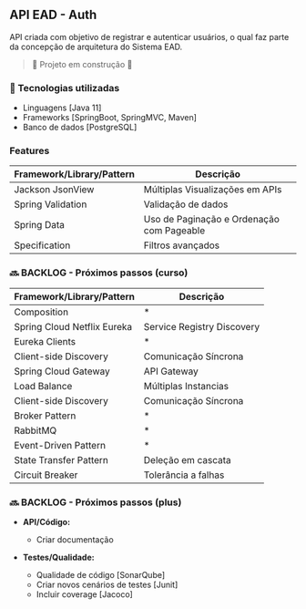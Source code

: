 ## API EAD - Auth

API criada com objetivo de registrar e autenticar usuários, o qual faz parte da concepção de arquitetura do Sistema EAD.

> :construction: Projeto em construção :construction:

### :wrench: Tecnologias utilizadas

- Linguagens [Java 11]
- Frameworks [SpringBoot, SpringMVC, Maven]
- Banco de dados [PostgreSQL]

### Features

| Framework/Library/Pattern | Descrição   |
| ------     | ------ |
| Jackson JsonView |  Múltiplas Visualizações em APIs |
| Spring Validation | Validação de dados | 
| Spring Data | Uso de Paginação e Ordenação com Pageable |
| Specification | Filtros avançados |


### :soon: BACKLOG - Próximos passos (curso)

| Framework/Library/Pattern | Descrição   |
| ------     | ------ |
| Composition | * |
| Spring Cloud Netflix Eureka | Service Registry Discovery |
| Eureka Clients  | * |
| Client-side Discovery | Comunicação Síncrona |
| Spring Cloud Gateway | API Gateway |
| Load Balance | Múltiplas Instancias |
| Client-side Discovery | Comunicação Síncrona |
| Broker Pattern | * |
| RabbitMQ | * |
| Event-Driven Pattern | * |
| State Transfer Pattern | Deleção em cascata |
| Circuit Breaker | Tolerância a falhas |


### :soon: BACKLOG - Próximos passos (plus)

- **API/Código:**
    - Criar documentação

- **Testes/Qualidade:**
    - Qualidade de código [SonarQube]
    - Criar novos cenários de testes [Junit]
    - Incluir coverage [Jacoco] 




